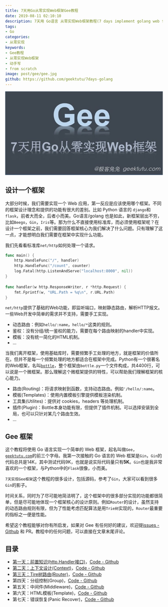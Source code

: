 ```yaml
---
title: 7天用Go从零实现Web框架Gee教程
date: 2019-08-11 02:10:10
description: 7天用 Go语言 从零实现Web框架教程(7 days implement golang web framework from scratch tutorial)，用 Go语言/golang 动手写Web框架，从零实现一个Web框架，从零设计一个Web框架
tags:
- Go
categories:
- 从零实现
keywords:
- Gee教程
- 从零实现Web框架
- 动手写
- from scratch
image: post/gee/gee.jpg
github: https://github.com/geektutu/7days-golang
---
```


![gee](gee/gee.jpg)

## 设计一个框架

大部分时候，我们需要实现一个 Web 应用，第一反应是应该使用哪个框架。不同的框架设计理念和提供的功能有很大的差别。比如 Python 语言的 `django`和`flask`，前者大而全，后者小而美。Go语言/golang 也是如此，新框架层出不穷，比如`Beego`，`Gin`，`Iris`等。那为什么不直接使用标准库，而必须使用框架呢？在设计一个框架之前，我们需要回答框架核心为我们解决了什么问题。只有理解了这一点，才能想明白我们需要在框架中实现什么功能。

我们先看看标准库`net/http`如何处理一个请求。

```go
func main() {
    http.HandleFunc("/", handler)
    http.HandleFunc("/count", counter)
    log.Fatal(http.ListenAndServe("localhost:8000", nil))
}

func handler(w http.ResponseWriter, r *http.Request) {
    fmt.Fprintf(w, "URL.Path = %q\n", r.URL.Path)
}
```

`net/http`提供了基础的Web功能，即监听端口，映射静态路由，解析HTTP报文。一些Web开发中简单的需求并不支持，需要手工实现。

- 动态路由：例如`hello/:name`，`hello/*`这类的规则。
- 鉴权：没有分组/统一鉴权的能力，需要在每个路由映射的handler中实现。
- 模板：没有统一简化的HTML机制。
- ...

当我们离开框架，使用基础库时，需要频繁手工处理的地方，就是框架的价值所在。但并不是每一个频繁处理的地方都适合在框架中完成。Python有一个很著名的Web框架，名叫[`bottle`](https://github.com/bottlepy/bottle)，整个框架由`bottle.py`一个文件构成，共4400行，可以说是一个微框架。那么理解这个微框架提供的特性，可以帮助我们理解框架的核心能力。

- 路由(Routing)：将请求映射到函数，支持动态路由。例如`'/hello/:name`。
- 模板(Templates)：使用内置模板引擎提供模板渲染机制。
- 工具集(Utilites)：提供对 cookies，headers 等处理机制。
- 插件(Plugin)：Bottle本身功能有限，但提供了插件机制。可以选择安装到全局，也可以只针对某几个路由生效。
- ...

## Gee 框架

这个教程将使用 Go 语言实现一个简单的 Web 框架，起名叫做`Gee`，[`geektutu.com`](https://geektutu.com)的前三个字母。我第一次接触的 Go 语言的 Web 框架是`Gin`，`Gin`的代码总共是14K，其中测试代码9K，也就是说实际代码量只有**5K**。`Gin`也是我非常喜欢的一个框架，与Python中的`Flask`很像，小而美。

`7天实现Gee框架`这个教程的很多设计，包括源码，参考了`Gin`，大家可以看到很多`Gin`的影子。

时间关系，同时为了尽可能地简洁明了，这个框架中的很多部分实现的功能都很简单，但是尽可能地体现一个框架核心的设计原则。例如`Router`的设计，虽然支持的动态路由规则有限，但为了性能考虑匹配算法是用`Trie树`实现的，`Router`最重要的指标之一便是性能。

希望这个教程能够对你有所启发，如果对 Gee 有任何好的建议，欢迎提[issues - Github](https://github.com/geektutu/7days-golang/issues) 和 PR。教程中的任何问题，可以直接在文章末尾评论。

## 目录

- [第一天：前置知识(http.Handler接口)](https://geektutu.com/post/gee-day1.html)，[Code - Github](https://github.com/geektutu/7days-golang/tree/master/day1-http-base)
- [第二天：上下文设计(Context)](https://geektutu.com/post/gee-day2.html)，[Code - Github](https://github.com/geektutu/7days-golang/tree/master/day2-context)
- [第三天：Tire树路由(Router)](https://geektutu.com/post/gee-day3.html)，[Code - Github](https://github.com/geektutu/7days-golang/tree/master/day3-router)
- 第四天：分组控制(Group)，[Code - Github](https://github.com/geektutu/7days-golang/tree/master/day4-group)
- 第五天：中间件(Middleware)，[Code - Github](https://github.com/geektutu/7days-golang/tree/master/day5-middleware)
- 第六天：HTML模板(Template)，[Code - Github](https://github.com/geektutu/7days-golang/tree/master/day6-template)
- 第七天：错误恢复(Panic Recover)，[Code - Github](https://github.com/geektutu/7days-golang/tree/master/day7-panic-recover)
